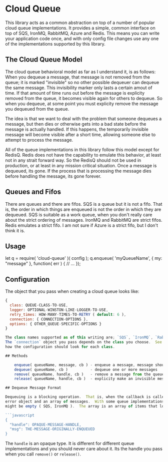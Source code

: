 # Cloud Queue

This library acts as a common abstraction on top of a number of popular cloud queue
implementations.  It provides a simple, common interface on top of SQS, IronMQ, RabbitMQ,
Azure and Redis.  This means you can write your application code once, and with only config
file changes use any one of the implementations supported by this library.

## The Cloud Queue Model

The cloud queue behavioral model as far as I understand it, is as follows:  When you dequeue a message,
that message is not removed from the queue; it is marked "invisible" so no other possible dequeuer can
dequeue the same message.  This invisibility marker only lasts a certain amout of time.  If that amount
of time runs out before the message is explicity removed from the queue, it becomes visible again for
others to dequeue.  So when you dequeue, at some point you must explicity remove the message you
dequeued from the queue.

The idea is that we want to deal with the problem that someone dequeues a message, but then dies or otherwise
gets into a bad state before the message is actually handled.  If this happens, the temporarily invisible message
will become visible after a short time, allowing someone else to attempt to process the message.

All of the queue implementations in this library follow this model except for RedisQ.  Redis does not have the
capability to emulate this behavior, at least not in any strait forward way.  So the RedisQ should not be used in
production, or at least in any mission critical situation.  Once a message is dequeued, its gone.  If the process
that is processing the message dies before handling the message, its gone forever.

## Queues and Fifos

There are queues and there are fifos.  SQS is a queue but it is not a fifo.  That is, the order in
which things are enqueued is not the order in which they are dequeued.  SQS is suitable as a work queue,
when you don't really care about the strict ordering of messages.  IronMQ and RabbitMQ are strict fifos.
Redis emulates a strict fifo.  I am not sure if Azure is a strict fifo, but I don't think it is.

## Usage

let q = require( 'cloud-queue' )( config );
q.enqueue( 'myQueueName', { my: "message" }, function( err ) {
   // ...
});

## Configuration

The object that you pass when creating a cloud queue looks like:

```javascript
{
  class: QUEUE-CLASS-TO-USE,
  logger: OPTIONAL-WINSTON-LIKE-LOGGER-TO-USE,
  retry_times: HOW-MANY-TIMES-TO-RETRY ( default: 6 ),
  connection: { CONNECTION-OPTIONS },
  options: { OTHER_QUEUE-SPECIFIC-OPTIONS }
}

The class names supported as of this writing are; `SQS`, `IronMQ`, `RabbitMQ`, `AzureQ` and `RedisQ`.
The `connection` object you pass depends on the class you choose.  See "config-example.json" for
how the configuration should look for each class.

## Methods

    enqueue( queueName, message, cb ) - enqueue a message, message should be a JSON object
    dequeue( queueName, cb )          - dequeue one or more messages
    remove( queueName, handle, cb )   - remove a message from the queue
    release( queueName, handle, cb )  - explicity make an invisible message visible again

## Dequeue Message Format

Dequeuing is a blocking operation.  That is, when the callback is called, you will be passed an
error object and an array of messages.  With some queue implementations, the array of messages
might be empty ( SQS, IronMQ ).  The array is an array of items that looks like:

```javascript
{
  "handle": OPAQUE-MESSAGE-HANDLE,
  "msg": THE-MESSAGE-ORIGINALLY-ENQUEUED
}
```

The `handle` is an opaque type.  It is different for different queue implementations and you
should never care about it.  Its the handle you pass when you call `remove()` or `release()`.

